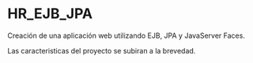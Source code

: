 # HR_EJB_JPA
Creación de una aplicación web utilizando EJB, JPA y JavaServer Faces.

Las caracteristicas del proyecto se subiran a la brevedad.
